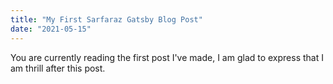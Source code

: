 ```yaml
---
title: "My First Sarfaraz Gatsby Blog Post"
date: "2021-05-15"
---
```


You are currently reading the first post I've made, I am glad to express that I am thrill after this post.
